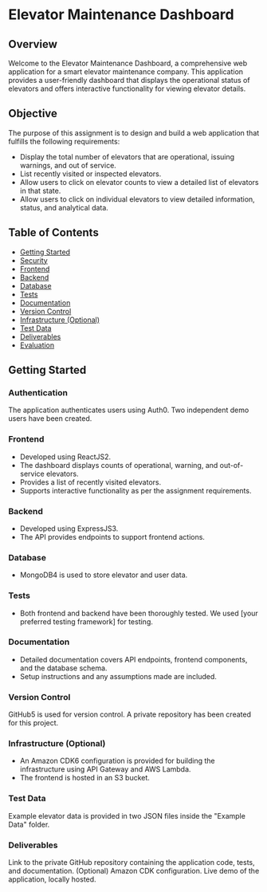 # Elevator Maintenance Dashboard
## Overview
Welcome to the Elevator Maintenance Dashboard, a comprehensive web application for a smart elevator maintenance company. This application provides a user-friendly dashboard that displays the operational status of elevators and offers interactive functionality for viewing elevator details.

## Objective
The purpose of this assignment is to design and build a web application that fulfills the following requirements:

* Display the total number of elevators that are operational, issuing warnings, and out of service.
* List recently visited or inspected elevators.
* Allow users to click on elevator counts to view a detailed list of elevators in that state.
* Allow users to click on individual elevators to view detailed information, status, and analytical data.
## Table of Contents
- [Getting Started](#getting-started)
- [Security](#authentication)
- [Frontend](#frontend)
- [Backend](#backend)
- [Database](#database)
- [Tests](#tests)
- [Documentation](#documentation)
- [Version Control](#version-control)
- [Infrastructure (Optional)](#infrastructure-optional)
- [Test Data](#test-data)
- [Deliverables](#deliverables)
- [Evaluation](#elevator-maintenance-dashboard)
## Getting Started
### Authentication
The application authenticates users using Auth0. Two independent demo users have been created.

### Frontend
* Developed using ReactJS2.
* The dashboard displays counts of operational, warning, and out-of-service elevators.
* Provides a list of recently visited elevators.
* Supports interactive functionality as per the assignment requirements.
### Backend
* Developed using ExpressJS3.
* The API provides endpoints to support frontend actions.
### Database
* MongoDB4 is used to store elevator and user data.
### Tests
* Both frontend and backend have been thoroughly tested. We used [your preferred testing framework] for testing.
### Documentation
* Detailed documentation covers API endpoints, frontend components, and the database schema.
* Setup instructions and any assumptions made are included.
### Version Control
GitHub5 is used for version control. A private repository has been created for this project.
### Infrastructure (Optional)
* An Amazon CDK6 configuration is provided for building the infrastructure using API Gateway and AWS Lambda.
* The frontend is hosted in an S3 bucket.
### Test Data
Example elevator data is provided in two JSON files inside the "Example Data" folder.
### Deliverables
Link to the private GitHub repository containing the application code, tests, and documentation.
(Optional) Amazon CDK configuration.
Live demo of the application, locally hosted.

